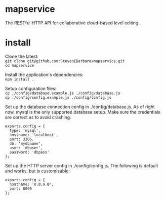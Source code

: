 mapservice
==========

The RESTful HTTP API for collaborative cloud-based level editing.


install
==========

Clone the latest:  
```git clone git@github.com:StevenEBarbaro/mapservice.git```  
```cd mapservice```

Install the application's dependencies:  
```npm install .```

Setup configuration files:  
```cp ./config/database.example.js ./config/database.js```  
```cp ./config/config.example.js ./config/config.js```

Set up the database connection config in ./config/database.js. As of right now, mysql is the only supported database setup.
Make sure the credentials are correct as to avoid crashing.
```
exports.config = {
  type: 'mysql',
  hostname: 'localhost',
  port: 3306,
  db: 'mydbname',
  user: 'dbuser',
  password: 'dbpass'
};
```

Set up the HTTP server config in ./config/config.js. The following is default and works, but is customizable:
```
exports.config = {
  hostname: '0.0.0.0',
  port: 8000
};
```
